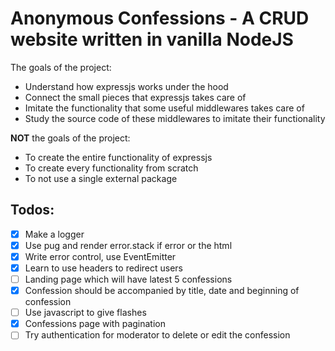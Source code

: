 # Anonymous Confessions - A CRUD website written in vanilla NodeJS

The goals of the project:

- Understand how expressjs works under the hood
- Connect the small pieces that expressjs takes care of
- Imitate the functionality that some useful middlewares takes care of
- Study the source code of these middlewares to imitate their functionality

**NOT** the goals of the project:

- To create the entire functionality of expressjs
- To create every functionality from scratch
- To not use a single external package

## Todos:

- [x] Make a logger
- [x] Use pug and render error.stack if error or the html
- [x] Write error control, use EventEmitter
- [x] Learn to use headers to redirect users
- [ ] Landing page which will have latest 5 confessions
- [x] Confession should be accompanied by title, date and beginning of confession
- [ ] Use javascript to give flashes
- [x] Confessions page with pagination
- [ ] Try authentication for moderator to delete or edit the confession
